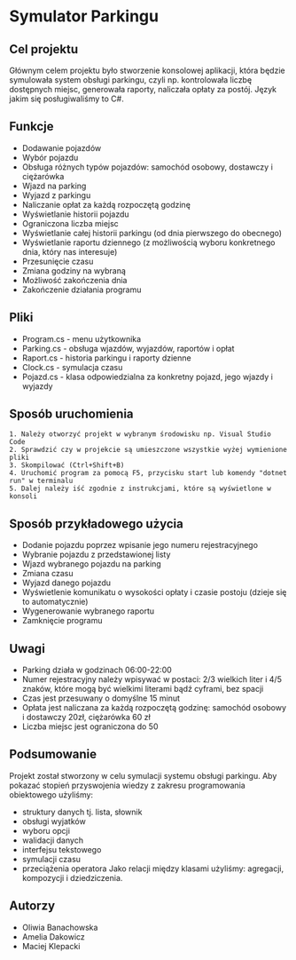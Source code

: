 # Symulator Parkingu

## Cel projektu
Głównym celem projektu było stworzenie konsolowej aplikacji, która będzie symulowała system obsługi parkingu, czyli np. kontrolowała liczbę dostępnych miejsc, generowała raporty, naliczała opłaty za postój.
Język jakim się posługiwaliśmy to C#.

## Funkcje
- Dodawanie pojazdów
- Wybór pojazdu
- Obsługa różnych typów pojazdów: samochód osobowy, dostawczy i ciężarówka
- Wjazd na parking
- Wyjazd z parkingu
- Naliczanie opłat za każdą rozpoczętą godzinę
- Wyświetlanie historii pojazdu
- Ograniczona liczba miejsc
- Wyświetlanie całej historii parkingu (od dnia pierwszego do obecnego)
- Wyświetlanie raportu dziennego (z możliwością wyboru konkretnego dnia, który nas interesuje)
- Przesunięcie czasu
- Zmiana godziny na wybraną
- Możliwość zakończenia dnia
- Zakończenie działania programu

## Pliki
- Program.cs - menu użytkownika
- Parking.cs - obsługa wjazdów, wyjazdów, raportów i opłat
- Raport.cs - historia parkingu i raporty dzienne
- Clock.cs - symulacja czasu
- Pojazd.cs - klasa odpowiedzialna za konkretny pojazd, jego wjazdy i wyjazdy

## Sposób uruchomienia
    1. Należy otworzyć projekt w wybranym środowisku np. Visual Studio Code
    2. Sprawdzić czy w projekcie są umieszczone wszystkie wyżej wymienione pliki
    3. Skompilować (Ctrl+Shift+B)
    4. Uruchomić program za pomocą F5, przycisku start lub komendy "dotnet run" w terminalu
    5. Dalej należy iść zgodnie z instrukcjami, które są wyświetlone w konsoli

## Sposób przykładowego użycia
- Dodanie pojazdu poprzez wpisanie jego numeru rejestracyjnego
- Wybranie pojazdu z przedstawionej listy
- Wjazd wybranego pojazdu na parking
- Zmiana czasu 
- Wyjazd danego pojazdu
- Wyświetlenie komunikatu o wysokości opłaty i czasie postoju (dzieje się to automatycznie)
- Wygenerowanie wybranego raportu
- Zamknięcie programu

## Uwagi
- Parking działa w godzinach 06:00-22:00
- Numer rejestracyjny należy wpisywać w postaci: 2/3 wielkich liter i 4/5 znaków, które mogą być wielkimi literami bądź cyframi, bez spacji
- Czas jest przesuwany o domyślne 15 minut
- Opłata jest naliczana za każdą rozpoczętą godzinę: samochód osobowy i dostawczy 20zł, ciężarówka 60 zł
- Liczba miejsc jest ograniczona do 50

## Podsumowanie
Projekt został stworzony w celu symulacji systemu obsługi parkingu. Aby pokazać stopień przyswojenia wiedzy z zakresu programowania obiektowego użyliśmy:
- struktury danych tj. lista, słownik
- obsługi wyjatków
- wyboru opcji
- walidacji danych
- interfejsu tekstowego
- symulacji czasu
- przeciążenia operatora
Jako relacji między klasami użyliśmy: agregacji, kompozycji i dziedziczenia.

## Autorzy
- Oliwia Banachowska
- Amelia Dakowicz
- Maciej Klepacki
